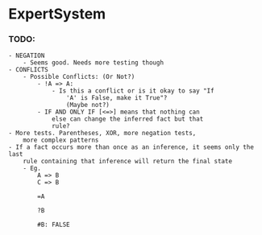# ExpertSystem

### TODO:
	- NEGATION
		- Seems good. Needs more testing though
	- CONFLICTS
		- Possible Conflicts: (Or Not?)
			- !A => A:
				- Is this a conflict or is it okay to say "If
					'A' is False, make it True"?
					(Maybe not?)
			- IF AND ONLY IF [<=>] means that nothing can
				else can change the inferred fact but that
				rule?
	- More tests. Parentheses, XOR, more negation tests,
		more complex patterns
	- If a fact occurs more than once as an inference, it seems only the last
		rule containing that inference will return the final state
		- Eg.
			A => B
			C => B

			=A

			?B

			#B: FALSE
